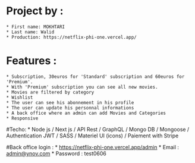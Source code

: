 # Project by : 
    * First name: MOKHTARI
    * Last name: Walid
    * Production: https://netflix-phi-one.vercel.app/

# Features : 
    * Subscription, 30euros for 'Standard' subscription and 60euros for 'Premium'.
    * With 'Premium' subscription you can see all new movies.
    * Movies are filtered by category
    * Wishlist
    * The user can see his abonnement in his profile
    * The user can update his personnal informations
    * A back office where an admin can add Movies and Categories
    * Responsive

#Techo: 
    * Node js / Next js / API Rest / GraphQL / Mongo DB / Mongoose / Authentication JWT / SASS / Materiel UI (icons) / Paiement with Stripe

#Back office login : 
    * https://netflix-phi-one.vercel.app/admin
    * Email : admin@ynov.com
    * Password : test0606



